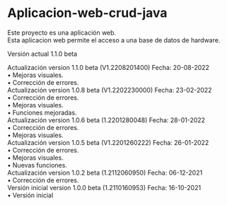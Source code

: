 # Aplicacion-web-crud-java
Este proyecto es una aplicación web.<br>
Esta aplicacion web permite el acceso a una base de datos de hardware.<br>

Versión actual 1.1.0 beta 

Actualización	version 1.1.0 beta (V1.2208201400)	Fecha: 20-08-2022<br>
• Mejoras visuales.<br>
• Corrección de errores.<br>
Actualización	version 1.0.8 beta (V1.2202230000)	Fecha: 23-02-2022<br>
• Corrección de errores.<br>
• Mejoras visuales.<br>
• Funciones mejoradas.<br>
Actualización	version 1.0.6 beta (1.2201280048)	Fecha: 28-01-2022<br>
• Corrección de errores.<br>
• Mejoras visuales.<br>
Actualización	version 1.0.5 beta (V1.2201260222)	Fecha: 26-01-2022<br>
• Corrección de errores.<br>
• Mejoras visuales.<br>
• Nuevas funciones.<br>
Actualización	version 1.0.2 beta (1.2112060950)	Fecha: 06-12-2021<br>
• Corrección de errores.<br>
Versión inicial	version 1.0.0 beta (1.2110160953)	Fecha: 16-10-2021<br>
• Versión inicial
